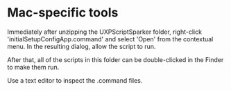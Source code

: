 # Mac-specific tools

Immediately after unzipping the UXPScriptSparker folder, right-click 
'initialSetupConfigApp.command' and select 'Open' from the contextual 
menu. In the resulting dialog, allow the script to run.

After that, all of the scripts in this folder can be double-clicked in the Finder
to make them run. 

Use a text editor to inspect the .command files.

